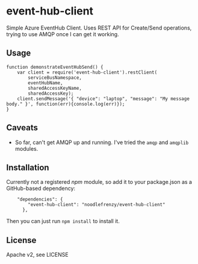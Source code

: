 event-hub-client
========

Simple Azure EventHub Client.  Uses REST API for Create/Send operations, trying to use AMQP once I can get it working.

## Usage

    function demonstrateEventHubSend() {
        var client = require('event-hub-client').restClient(
            serviceBusNamespace,
            eventHubName,
            sharedAccessKeyName,
            sharedAccessKey);
        client.sendMessage('{ "device": "laptop", "message": "My message body." }', function(err){console.log(err)});
    }

## Caveats

* So far, can't get AMQP up and running.  I've tried the ```amqp``` and ```amqplib``` modules.

## Installation

Currently not a registered *npm* module, so add it to your package.json as a GitHub-based dependency:

```
    "dependencies": {
        "event-hub-client": "noodlefrenzy/event-hub-client"
      },
```

Then you can just run ```npm install``` to install it.

## License

Apache v2, see LICENSE
